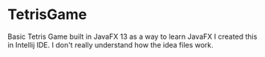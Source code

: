 # TetrisGame
Basic Tetris Game built in JavaFX 13 as a way to learn JavaFX
I created this in Intellij IDE. I don't really understand how the idea files work.
